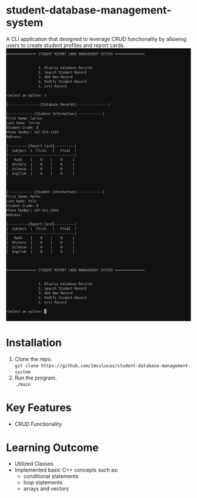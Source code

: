 # student-database-management-system
A CLI application that designed to leverage CRUD functionality by allowing users to create student profiles and report cards.
![project-image](/images/student_db_management_project.png)

# Installation
1. Clone the repo. <br>
  ```git clone https://github.com/imcvlucas/student-database-management-system```
2. Run the program. <br>
  ```./main```

# Key Features
- CRUD Functionality

# Learning Outcome
- Utilized Classes
- Implemented basic C++ concepts such as:
  - conditional statements
  - loop statements
  - arrays and vectors
